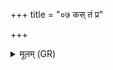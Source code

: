 +++
title = "०७ कस् तं प्र"

+++
<details><summary>मूलम् (GR)</summary>

कस् तं प्र वेद क उ तं चिकेत  
यो अस्या हृदः कलशः सोमधानो अक्षितः ।  
ब्रह्मा सुमेधाः सो अस्मिन् मदेत ॥
</details>